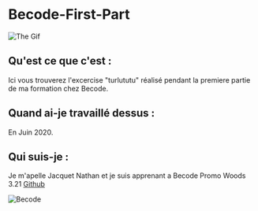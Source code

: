 # Becode-First-Part


![The Gif](/assets/gif.gif)




## Qu'est ce que c'est :
Ici vous trouverez l'excercise "turlututu" réalisé pendant la premiere partie de ma formation chez Becode.


## Quand ai-je travaillé dessus :

En Juin 2020.

## Qui suis-je :

Je m'apelle Jacquet Nathan et je suis apprenant a Becode Promo Woods 3.21 
[Github](https://github.com/jacquetnathan)




![Becode](assets/becode.png)
